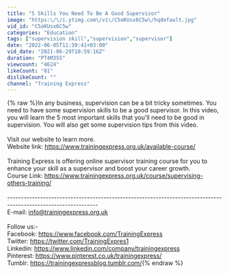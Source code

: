 ```yaml
---
title: "5 Skills You Need To Be A Good Supervisor"
image: "https:\/\/i.ytimg.com\/vi\/C5oKUsx6C5w\/hqdefault.jpg"
vid_id: "C5oKUsx6C5w"
categories: "Education"
tags: ["supervision skill","supervision","supervisor"]
date: "2022-06-05T11:39:41+03:00"
vid_date: "2021-06-29T10:59:16Z"
duration: "PT4M35S"
viewcount: "4624"
likeCount: "81"
dislikeCount: ""
channel: "Training Express"
---
```

{% raw %}In any business, supervision can be a bit tricky sometimes. You need to have some supervision skills to be a good supervisor. In this video, you will learn the 5 most important skills that you'll need to be good in supervision. You will also get some supervision tips from this video.<br /><br />Visit our website to learn more.<br />Website link: <a rel="nofollow" target="blank" href="https://www.trainingexpress.org.uk/available-course/">https://www.trainingexpress.org.uk/available-course/</a> <br /><br />Training Express is offering online supervisor training course for you to enhance your skill as a supervisor and boost your career growth.<br />Course Link: <a rel="nofollow" target="blank" href="https://www.trainingexpress.org.uk/course/supervising-others-training/">https://www.trainingexpress.org.uk/course/supervising-others-training/</a><br /><br />---------------------------------------------------------------------------------------------------------------<br />E-mail: info@trainingexpress.org.uk<br /><br />Follow us:-<br />Facebook: <a rel="nofollow" target="blank" href="https://www.facebook.com/TrainingExpress">https://www.facebook.com/TrainingExpress</a><br />Twitter: <a rel="nofollow" target="blank" href="https://twitter.com/TrainingExpres1">https://twitter.com/TrainingExpres1</a><br />Linkedin: <a rel="nofollow" target="blank" href="https://www.linkedin.com/company/trainingexpress">https://www.linkedin.com/company/trainingexpress</a><br />Pinterest: <a rel="nofollow" target="blank" href="https://www.pinterest.co.uk/trainingexpress/">https://www.pinterest.co.uk/trainingexpress/</a><br />Tumblr: <a rel="nofollow" target="blank" href="https://trainingexpressblog.tumblr.com/">https://trainingexpressblog.tumblr.com/</a>{% endraw %}
